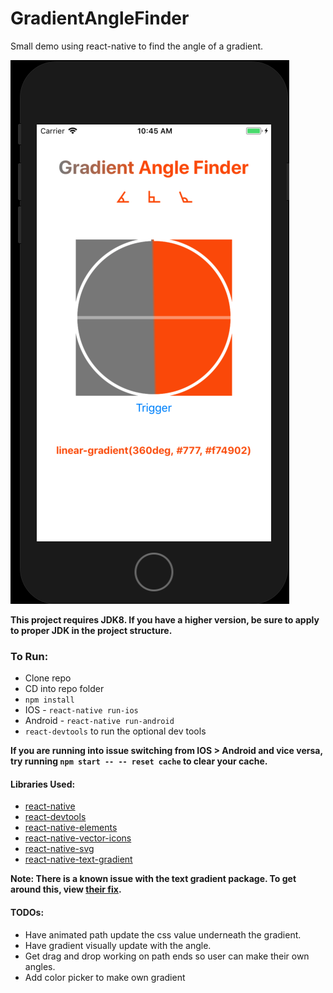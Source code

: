 # GradientAngleFinder

Small demo using react-native to find the angle of a gradient.

![IOS Screengrab](src/assets/gradient_sh.png)

**This project requires JDK8. If you have a higher version, be sure to apply to proper JDK in the project structure.**

### To Run:
* Clone repo
* CD into repo folder
* `npm install`
* IOS - `react-native run-ios`
* Android - `react-native run-android`
* `react-devtools` to run the optional dev tools


**If you are running into issue switching from IOS > Android and vice versa, try running `npm start -- -- reset cache` to clear your cache.**

#### Libraries Used:
* [react-native](https://facebook.github.io/react-native/)
* [react-devtools](https://github.com/facebook/react-devtools/tree/master/packages/react-devtools)
* [react-native-elements](https://react-native-training.github.io/react-native-elements/)
* [react-native-vector-icons](https://github.com/oblador/react-native-vector-icons)
* [react-native-svg](https://github.com/react-native-community/react-native-svg)
* [react-native-text-gradient](https://github.com/iyegoroff/react-native-text-gradient)


**Note: There is a known issue with the text gradient package. To get around this, view [their fix](https://github.com/iyegoroff/react-native-text-gradient#usage-with-rn--0560).**

#### TODOs:
* Have animated path update the css value underneath the gradient.
* Have gradient visually update with the angle.
* Get drag and drop working on path ends so user can make their own angles.
* Add color picker to make own gradient

